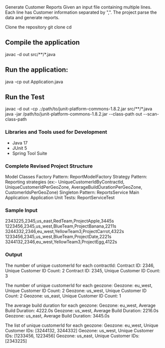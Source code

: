 Generate Customer Reports
Given an input file containing multiple lines. Each line has Customer information separated by ",".
The project parse the data and generate reports.

Clone the repository 
git clone <repository-link>
cd <repository-directory>

## Compile the application
javac -d out src/**/*.java


## Run the application:
java -cp out Application.java

## Run the Test
javac -d out -cp .:/path/to/junit-platform-commons-1.8.2.jar src/**/*.java
java -jar /path/to/junit-platform-commons-1.8.2.jar --class-path out --scan-class-path

### Libraries and Tools used for Development
* Java 17
* JUnit 5
* Spring Tool Suite

### Complete Revised Project Structure

Model Classes
Factory Pattern: ReportModelFactory
Strategy Pattern: Reporting strategies 
(ex:- UniqueCustomerIdByContractId, UniqueCustomerIdPerGeoZone, AverageBuildDurationPerGeoZone, CustomerIdsPerGeoZone)
Singleton Pattern: ReportsService
Main Application: Application
Unit Tests: ReportServiceTest



### Sample Input

2343225,2345,us_east,RedTeam,ProjectApple,3445s
1223456,2345,us_west,BlueTeam,ProjectBanana,2211s
3244332,2346,eu_west,YellowTeam3,ProjectCarrot,4322s
1233456,2345,us_west,BlueTeam,ProjectDate,2221s
3244132,2346,eu_west,YellowTeam3,ProjectEgg,4122s

### Output
The number of unique customerId for each contractId:
Contract ID: 2346, Unique Customer ID Count: 2
Contract ID: 2345, Unique Customer ID Count: 3

The number of unique customerId for each geozone:
Geozone: eu_west, Unique Customer ID Count: 2
Geozone: us_west, Unique Customer ID Count: 2
Geozone: us_east, Unique Customer ID Count: 1

The average build duration for each geozone:
Geozone: eu_west, Average Build Duration: 4222.0s
Geozone: us_west, Average Build Duration: 2216.0s
Geozone: us_east, Average Build Duration: 3445.0s

The list of unique customerId for each geozone:
Geozone: eu_west, Unique Customer IDs: [3244132, 3244332]
Geozone: us_west, Unique Customer IDs: [1233456, 1223456]
Geozone: us_east, Unique Customer IDs: [2343225]
```